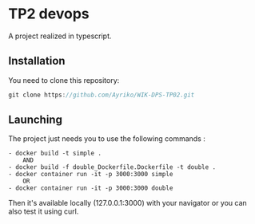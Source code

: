 # TP2 devops

A project realized in typescript.

## Installation

You need to clone this repository:

```ts
git clone https://github.com/Ayriko/WIK-DPS-TP02.git
```

## Launching

The project just needs you to use the following commands :

    - docker build -t simple .
        AND
    - docker build -f double_Dockerfile.Dockerfile -t double .
    - docker container run -it -p 3000:3000 simple
        OR
    - docker container run -it -p 3000:3000 double

Then it's available locally (127.0.0.1:3000) with your navigator or you can also test it using curl.
